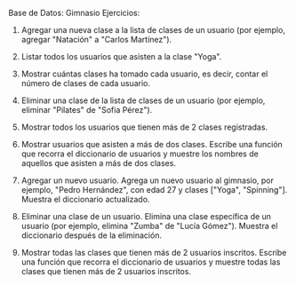 Base de Datos: Gimnasio
Ejercicios:
1. Agregar una nueva clase a la lista de clases de un usuario (por ejemplo, agregar "Natación" a "Carlos Martínez").

2. Listar todos los usuarios que asisten a la clase "Yoga".

3. Mostrar cuántas clases ha tomado cada usuario, es decir, contar el número de clases de cada usuario.

4. Eliminar una clase de la lista de clases de un usuario (por ejemplo, eliminar "Pilates" de "Sofia Pérez").

5. Mostrar todos los usuarios que tienen más de 2 clases registradas.

6. Mostrar usuarios que asisten a más de dos clases.
Escribe una función que recorra el diccionario de usuarios y muestre los nombres de aquellos que asisten a más de dos clases.

7. Agregar un nuevo usuario.
Agrega un nuevo usuario al gimnasio, por ejemplo, "Pedro Hernández", con edad 27 y clases ["Yoga", "Spinning"]. Muestra el diccionario actualizado.

8. Eliminar una clase de un usuario.
Elimina una clase específica de un usuario (por ejemplo, elimina "Zumba" de "Lucía Gómez"). Muestra el diccionario después de la eliminación.

9. Mostrar todas las clases que tienen más de 2 usuarios inscritos.
Escribe una función que recorra el diccionario de usuarios y muestre todas las clases que tienen más de 2 usuarios inscritos.